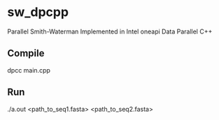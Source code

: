 # sw_dpcpp
Parallel Smith-Waterman Implemented in Intel oneapi Data Parallel C++

## Compile
dpcc main.cpp

## Run
./a.out <path_to_seq1.fasta> <path_to_seq2.fasta>
